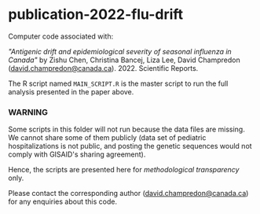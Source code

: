 # publication-2022-flu-drift
Computer code associated with:

*"Antigenic drift and epidemiological severity of seasonal influenza in Canada"* by Zishu Chen, Christina Bancej, Liza Lee, David Champredon (david.champredon@canada.ca). 2022. Scientific Reports.  

The R script named `MAIN_SCRIPT.R` is the master script to run the full analysis presented in the paper above.

### WARNING

Some scripts in this folder will not run because the data files are missing. We cannot share some of them publicly (data set of pediatric hospitalizations is not public, and posting the genetic sequences would not comply with GISAID's sharing agreement). 

Hence, the scripts are presented here for *methodological transparency* only. 

Please contact the corresponding author (david.champredon@canada.ca) for any enquiries about this code. 
